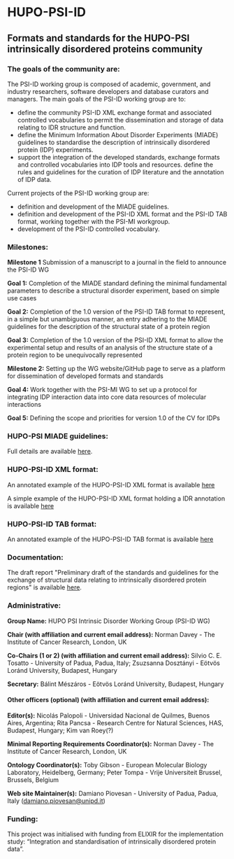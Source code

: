 # HUPO-PSI-ID
## Formats and standards for the HUPO-PSI intrinsically disordered proteins community

### The goals of the community are:
The PSI-ID working group is composed of academic, government, and industry researchers, software developers and database curators and managers. The main goals of the PSI-ID working group are to:
* define the community PSI-ID XML exchange format and associated controlled vocabularies to permit the dissemination and storage of data relating to IDR structure and function.
* define the Minimum Information About Disorder Experiments (MIADE) guidelines to standardise the description of intrinsically disordered protein (IDP) experiments.
* support the integration of the developed standards, exchange formats and controlled vocabularies into IDP tools and resources.
define the rules and guidelines for the curation of IDP literature and the annotation of IDP data.

Current projects of the PSI-ID working group are:
* definition and development of the MIADE guidelines.
* definition and development of the PSI-ID XML format and the PSI-ID TAB format, working together with the PSI-MI workgroup.
* development of the PSI-ID controlled vocabulary.

### Milestones:
**Milestone 1** Submission of a manuscript to a journal in the field to announce the PSI-ID WG

**Goal 1:** Completion of the MIADE standard defining the minimal fundamental parameters to describe a structural disorder experiment, based on simple use cases

**Goal 2:** Completion of the 1.0 version of the PSI-ID TAB format to represent, in a simple but unambiguous manner, an entry adhering to the MIADE guidelines for the description of the structural state of a protein region

**Goal 3:** Completion of the 1.0 version of the PSI-ID XML format to allow the experimental setup and results of an analysis of the structure state of a protein region to be unequivocally represented

**Milestone 2:** Setting up the WG website/GitHub page to serve as a platform for dissemination of developed formats and standards

**Goal 4:** Work together with the PSI-MI WG to set up a protocol for integrating IDP interaction data into core data resources of molecular interactions

**Goal 5:** Defining the scope and priorities for version 1.0 of the CV for IDPs

### HUPO-PSI MIADE guidelines:
Full details are available [here](https://docs.google.com/document/d/1vVGQ40wyZAT27CBaWFdg2FTJK-AoAfPo2b1H-Uk6Fgo/edit?usp=sharing).

### HUPO-PSI-ID XML format:
An annotated example of the HUPO-PSI-ID XML format is available [here](./HUPO-PSI-ID_XML_format_full_annotated.xml)

A simple example of the HUPO-PSI-ID XML format holding a IDR annotation is available [here](./HUPO-PSI-ID_XML_format_compact_NFAT_example.xml)

### HUPO-PSI-ID TAB format:
An annotated example of the HUPO-PSI-ID TAB format is available [here](./HUPO-PSI-ID_TAB_format.xlsx)

### Documentation:
The draft report "Preliminary draft of the standards and guidelines for the exchange of structural data relating to intrinsically disordered protein regions" is available [here](https://docs.google.com/document/d/1vVGQ40wyZAT27CBaWFdg2FTJK-AoAfPo2b1H-Uk6Fgo/edit?usp=sharing).

### Administrative:
**Group Name:** HUPO PSI Intrinsic Disorder Working Group (PSI-ID WG)

**Chair (with affiliation and current email address):** Norman Davey - The Institute of Cancer Research, London, UK 

**Co-Chairs (1 or 2) (with affiliation and current email address):** Silvio C. E. Tosatto - University of Padua, Padua, Italy; Zsuzsanna Dosztányi - Eötvös Loránd University, Budapest, Hungary

**Secretary:** Bálint Mészáros - Eötvös Loránd University, Budapest, Hungary

#### Other officers (optional) (with affiliation and current email address):
**Editor(s):** Nicolás Palopoli - Universidad Nacional de Quilmes, Buenos Aires, Argentina; Rita Pancsa - Research Centre for Natural Sciences, HAS, Budapest, Hungary; Kim van Roey(?)

**Minimal Reporting Requirements Coordinator(s):** Norman Davey - The Institute of Cancer Research, London, UK 

**Ontology Coordinator(s):** Toby Gibson - European Molecular Biology Laboratory, Heidelberg, Germany; Peter Tompa - Vrije Universiteit Brussel, Brussels, Belgium

**Web site Maintainer(s):** Damiano Piovesan - University of Padua, Padua, Italy (damiano.piovesan@unipd.it)

### Funding:
This project was initialised with funding from ELIXIR for the implementation study: “Integration and standardisation of intrinsically disordered protein data”.

